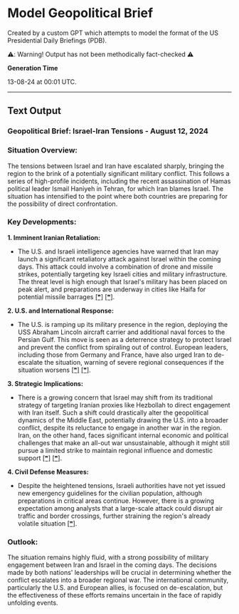 # Model Geopolitical Brief 

Created by a custom GPT which attempts to model the format of the US Presidential Daily Briefings (PDB).

⚠️: Warning! Output has not been methodically fact-checked ⚠️

**Generation Time**

13-08-24 at 00:01 UTC.

---

## Text Output

### Geopolitical Brief: Israel-Iran Tensions - August 12, 2024

### Situation Overview:

The tensions between Israel and Iran have escalated sharply, bringing the region to the brink of a potentially significant military conflict. This follows a series of high-profile incidents, including the recent assassination of Hamas political leader Ismail Haniyeh in Tehran, for which Iran blames Israel. The situation has intensified to the point where both countries are preparing for the possibility of direct confrontation.

### Key Developments:

**1. Imminent Iranian Retaliation:**

- The U.S. and Israeli intelligence agencies have warned that Iran may launch a significant retaliatory attack against Israel within the coming days. This attack could involve a combination of drone and missile strikes, potentially targeting key Israeli cities and military infrastructure. The threat level is high enough that Israel's military has been placed on peak alert, and preparations are underway in cities like Haifa for potential missile barrages [[❞]](https://www.dw.com/en/iran-could-launch-significant-israel-attack-this-week-us/a-69924099) [[❞]](https://www.timesofisrael.com/report-warns-iran-could-launch-major-drone-and-missile-attack-as-soon-as-friday/).

**2. U.S. and International Response:**

- The U.S. is ramping up its military presence in the region, deploying the USS Abraham Lincoln aircraft carrier and additional naval forces to the Persian Gulf. This move is seen as a deterrence strategy to protect Israel and prevent the conflict from spiraling out of control. European leaders, including those from Germany and France, have also urged Iran to de-escalate the situation, warning of severe regional consequences if the situation worsens [[❞]](https://www.dw.com/en/iran-could-launch-significant-israel-attack-this-week-us/a-69924099) [[❞]](https://www.arabnews.com/node/2566826).

**3. Strategic Implications:**

- There is a growing concern that Israel may shift from its traditional strategy of targeting Iranian proxies like Hezbollah to direct engagement with Iran itself. Such a shift could drastically alter the geopolitical dynamics of the Middle East, potentially drawing the U.S. into a broader conflict, despite its reluctance to engage in another war in the region. Iran, on the other hand, faces significant internal economic and political challenges that make an all-out war unsustainable, although it might still pursue a limited strike to maintain regional influence and domestic support [[❞]](https://www.arabnews.com/node/2566826) [[❞]](https://www.timesofisrael.com/liveblog-august-11-2024/).

**4. Civil Defense Measures:**

- Despite the heightened tensions, Israeli authorities have not yet issued new emergency guidelines for the civilian population, although preparations in critical areas continue. However, there is a growing expectation among analysts that a large-scale attack could disrupt air traffic and border crossings, further straining the region's already volatile situation [[❞]](https://www.timesofisrael.com/liveblog-august-11-2024/).

### Outlook:

The situation remains highly fluid, with a strong possibility of military engagement between Iran and Israel in the coming days. The decisions made by both nations' leaderships will be crucial in determining whether the conflict escalates into a broader regional war. The international community, particularly the U.S. and European allies, is focused on de-escalation, but the effectiveness of these efforts remains uncertain in the face of rapidly unfolding events.